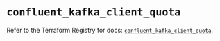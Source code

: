 # `confluent_kafka_client_quota`

Refer to the Terraform Registry for docs: [`confluent_kafka_client_quota`](https://registry.terraform.io/providers/confluentinc/confluent/2.11.0/docs/resources/kafka_client_quota).
